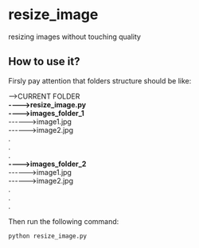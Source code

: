 # resize_image
resizing images without touching quality

## How to use it?

Firsly pay attention that folders structure should be like:

-->CURRENT FOLDER<br/>
__---->resize_image.py<br/>__
__---->images_folder_1<br/>__
------>image1.jpg<br/>
------>image2.jpg<br/>
.<br/>
.<br/>
.<br/>
__---->images_folder_2<br/>__
------>image1.jpg<br/>
------>image2.jpg<br/>
.<br/>
.<br/>
.<br/>

Then run the following command:
```
python resize_image.py
```

